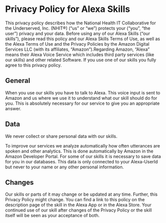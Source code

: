 # Privacy Policy for Alexa Skills 

This privacy policy describes how the National Health IT Collaborative for the Underserved, Inc. (NHIT®) (“us” or “we”) protects your (“you”, “the user”) privacy and your data. Before using any of our Alexa Skills (“our skills”), please read this policy and our Alexa Skills Terms of Use, as well as the Alexa Terms of Use and the Privacy Policies by the Amazon Digital Services LLC (with its affiliates, “Amazon”).Regarding Amazon, “Alexa” means their Alexa Voice Service which includes third party services (like our skills) and other related Software. If you use one of our skills you fully agree to this privacy policy.

## General
When you use our skills you have to talk to Alexa. This voice input is sent to Amazon and us where we use it to understand what our skill should do for you. This is absolutely necessary for our service to give you an appropriate answer.

## Data
We never collect or share personal data with our skills.

To improve our services we analyze automatically how often utterances are spoken and other analytics. This is done automatically by Amazon in the Amazon Developer Portal. For some of our skills it is necessary to save data for you in our databases. This data is only connected to your Alexa-UserId but never to your name or any other personal information. 

## Changes
Our skills or parts of it may change or be updated at any time. Further, this Privacy Policy might change. You can find a link to this policy on the description page of the skill in the Alexa App or in the Alexa Store. Your continued use of our skill after changes of the Privacy Policy or the skill itself will be seen as your acceptance of both.